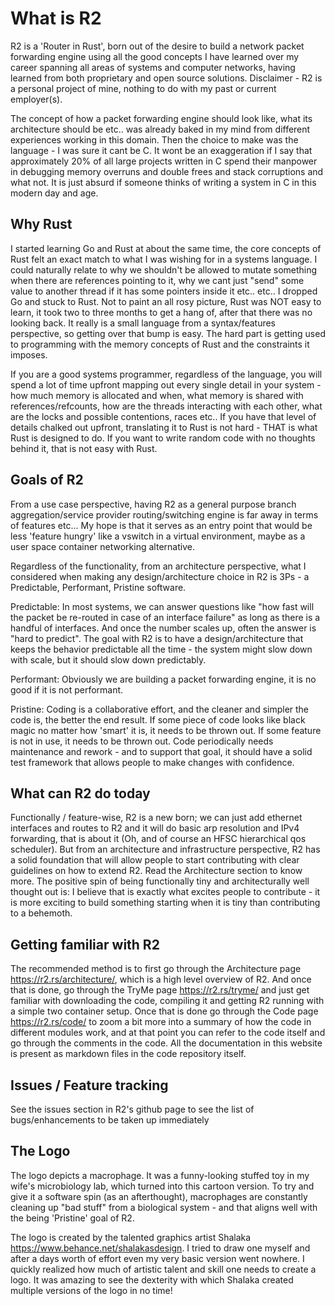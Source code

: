 # What is R2

R2 is a 'Router in Rust', born out of the desire to build a network packet forwarding engine using all the good concepts I have learned over my career spanning all areas of systems and computer networks, having learned from both proprietary and open source solutions. Disclaimer - R2 is a personal project of mine, nothing to do with my past or current employer(s). 

The concept of how a packet forwarding engine should look like, what its architecture should be etc.. was already baked in my mind from different experiences working in this domain. Then the choice to make was the language - I was sure it cant be C. It wont be an exaggeration if I say that approximately 20% of all large projects written in C spend their manpower in debugging memory overruns and double frees and stack corruptions and what not. It is just absurd if someone thinks of writing a system in C in this modern day and age.

## Why Rust

I started learning Go and Rust at about the same time, the core concepts of Rust felt an exact match to what I was wishing for in a systems language. I could naturally relate to why we shouldn't be allowed to mutate something when there are references pointing to it, why we cant just "send" some value to another thread if it has some pointers inside it etc.. etc.. I dropped Go and stuck to Rust. Not to paint an all rosy picture, Rust was NOT easy to learn, it took two to three months to get a hang of, after that there was no looking back. It really is a small language from a syntax/features perspective, so getting over that bump is easy. The hard part is getting used to programming with the memory concepts of Rust and the constraints it imposes.

If you are a good systems programmer, regardless of the language, you will spend a lot of time upfront mapping out every single detail in your system - how much memory is allocated and when, what memory is shared with references/refcounts, how are the threads interacting with each other, what are the locks and possible contentions, races etc.. If you have that level of details chalked out upfront, translating it to Rust is not hard - THAT is what Rust is designed to do. If you want to write random code with no thoughts behind it, that is not easy with Rust.

## Goals of R2

From a use case perspective, having R2 as a general purpose branch aggregation/service provider routing/switching engine is far away in terms of features etc... My hope is that it serves as an entry point that would be less 'feature hungry' like a vswitch in a virtual environment, maybe as a user space container networking alternative.

Regardless of the functionality, from an architecture perspective, what I considered when making any design/architecture choice in R2 is 3Ps - a Predictable, Performant, Pristine software.

Predictable: In most systems, we can answer questions like "how fast will the packet be re-routed in case of an interface failure" as long as there is a handful of interfaces. And once the number scales up, often the answer is "hard to predict". The goal with R2 is to have a design/architecture that keeps the behavior predictable all the time - the system might slow down with scale, but it should slow down predictably.

Performant: Obviously we are building a packet forwarding engine, it is no good if it is not performant.

Pristine: Coding is a collaborative effort, and the cleaner and simpler the code is, the better the end result. If some piece of code looks like black magic no matter how 'smart' it is, it needs to be thrown out. If some feature is not in use, it needs to be thrown out. Code periodically needs maintenance and rework - and to support that goal, it should have a solid test framework that allows people to make changes with confidence.

## What can R2 do today

Functionally / feature-wise, R2 is a new born; we can just add ethernet interfaces and routes to R2 and it will do basic arp resolution and IPv4 forwarding, that is about it (Oh, and of course an HFSC hierarchical qos scheduler). But from an architecture and infrastructure perspective, R2 has a solid foundation that will allow people to start contributing with clear guidelines on how to extend R2. Read the Architecture section to know more. The positive spin of being functionally tiny and architecturally well thought out is: I believe that is exactly what excites people to contribute - it is more exciting to build something starting when it is tiny than contributing to a behemoth.

## Getting familiar with R2

The recommended method is to first go through the Architecture page <https://r2.rs/architecture/>, which is a high level overview of R2. And once that is done, go through the TryMe page <https://r2.rs/tryme/> and just get familiar with downloading the code, compiling it and getting R2 running with a simple two container setup. Once that is done go through the Code page <https://r2.rs/code/> to zoom a bit more into a summary of how the code in different modules work, and at that point you can refer to the code itself and go through the comments in the code. All the documentation in this website is present as markdown files in the code repository itself.

## Issues / Feature tracking

See the issues section in R2's github page to see the list of bugs/enhancements to be taken up immediately

## The Logo

The logo depicts a macrophage. It was a funny-looking stuffed toy in my wife's microbiology lab, which turned into this cartoon version. To try and give it a software spin (as an afterthought), macrophages are constantly cleaning up "bad stuff" from a biological system - and that aligns well with the being 'Pristine'  goal of R2.  

The logo is created by the talented graphics artist Shalaka <https://www.behance.net/shalakasdesign>. I tried to draw one myself and after a days worth of effort even my very basic version went nowhere. I quickly realized how much of artistic talent and skill one needs to create a logo. It was amazing to see the dexterity with which Shalaka created multiple versions of the logo in no time!


